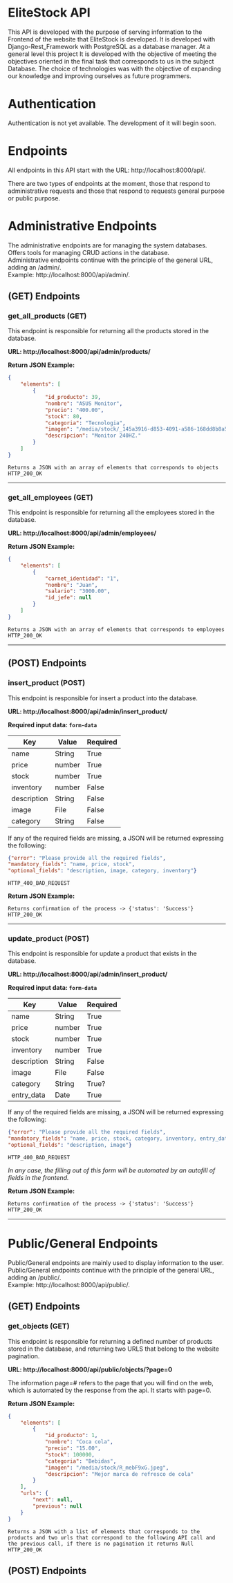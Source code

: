 # EliteStock API 
This API is developed with the purpose of serving information to the Frontend of the website that EliteStock is developed.
It is developed with Django-Rest_Framework with PostgreSQL as a database manager. At a general level this project
It is developed with the objective of meeting the objectives oriented in the final task that corresponds to us in the subject
Database. The choice of technologies was with the objective of expanding our knowledge and improving ourselves as
future programmers.

# Authentication
Authentication is not yet available. The development of it will begin soon.

# Endpoints
All endpoints in this API start with the URL: http://localhost:8000/api/.

There are two types of endpoints at the moment, those that respond to administrative requests and those that respond to requests
general purpose or public purpose.

# Administrative Endpoints
The administrative endpoints are for managing the system databases. Offers tools for managing
CRUD actions in the database. <br/>
Administrative endpoints continue with the principle of the general URL, adding an /admin/.<br/>
Example: http://localhost:8000/api/admin/.

## (GET) Endpoints
### get_all_products (GET)
This endpoint is responsible for returning all the products stored in the database.

<strong>URL: http://localhost:8000/api/admin/products/</strong>

<strong>Return JSON Example: </strong>
```json
{
    "elements": [
        {
            "id_producto": 39,
            "nombre": "ASUS Monitor",
            "precio": "400.00",
            "stock": 80,
            "categoria": "Tecnologia",
            "imagen": "/media/stock/_145a3916-d853-4091-a586-168dd8b8a5f8.jpeg",
            "descripcion": "Monitor 240HZ."
        }
    ]
}
```

`Returns a JSON with an array of elements that corresponds to objects` `HTTP_200_OK`

<hr/>

### get_all_employees (GET)
This endpoint is responsible for returning all the employees stored in the database.

<strong>URL: http://localhost:8000/api/admin/employees/</strong>

<strong>Return JSON Example: </strong>
```json
{ 
    "elements": [ 
        { 
            "carnet_identidad": "1", 
            "nombre": "Juan", 
            "salario": "3000.00", 
            "id_jefe": null 
        } 
    ] 
}
```

`Returns a JSON with an array of elements that corresponds to employees` `HTTP_200_OK`

<hr/>

## (POST) Endpoints
### insert_product (POST)
This endpoint is responsible for insert a product into the database.

<strong>URL: http://localhost:8000/api/admin/insert_product/</strong>

<b>Required input data: `form-data`</b><br/>

| Key         | Value  | Required |
|-------------|--------|----------|
| name        | String | True     |
| price       | number | True     |
| stock       | number | True     |
| inventory   | number | False    |
| description | String | False    |
| image       | File   | False    |
| category    | String | False    |

If any of the required fields are missing, a JSON will be returned expressing the following:
```json
{"error": "Please provide all the required fields", 
"mandatory_fields": "name, price, stock", 
"optional_fields": "description, image, category, inventory"} 
```
`HTTP_400_BAD_REQUEST` <br/>

<strong>Return JSON Example: </strong>

 `Returns confirmation of the process -> {'status': 'Success'}` `HTTP_200_OK`

<hr/>

### update_product (POST)
This endpoint is responsible for update a product that exists in the database.

<strong>URL: http://localhost:8000/api/admin/insert_product/</strong>

<b>Required input data: `form-data`</b><br/>

| Key         | Value  | Required |
|-------------|--------|----------|
| name        | String | True     |
| price       | number | True     |
| stock       | number | True     |
| inventory   | number | True     |
| description | String | False    |
| image       | File   | False    |
| category    | String | True?    |
| entry_data  | Date   | True     |

If any of the required fields are missing, a JSON will be returned expressing the following:
```json
{"error": "Please provide all the required fields",
"mandatory_fields": "name, price, stock, category, inventory, entry_date, inventory", 
"optional_fields": "description, image"} 
```

`HTTP_400_BAD_REQUEST` <br/>

_In any case, the filling out of this form will be automated by an autofill of fields in the frontend._

<strong>Return JSON Example: </strong>

 `Returns confirmation of the process -> {'status': 'Success'}` `HTTP_200_OK`

<hr/>


# Public/General Endpoints
Public/General endpoints are mainly used to display information to the user.<br/>
Public/General endpoints continue with the principle of the general URL, adding an /public/.<br/>
Example: http://localhost:8000/api/public/.

## (GET) Endpoints
### get_objects (GET)
This endpoint is responsible for returning a defined number of products stored in the database, and returning 
two URLS that belong to the website pagination.

<strong>URL: http://localhost:8000/api/public/objects/?page=0</strong><br/>

The information page=# refers to the page that you will find on the web, which is automated by the response
from the api. It starts with page=0.

<strong>Return JSON Example: </strong>
```json
{
    "elements": [
        {
            "id_producto": 1,
            "nombre": "Coca cola",
            "precio": "15.00",
            "stock": 100000,
            "categoria": "Bebidas",
            "imagen": "/media/stock/R_mebF9xG.jpeg",
            "descripcion": "Mejor marca de refresco de cola"
        }
    ],
    "urls": {
        "next": null,
        "previous": null
    }
}
```

`Returns a JSON with a list of elements that corresponds to the products and two urls that correspond to the following
API call and the previous call, if there is no pagination it returns Null` `HTTP_200_OK`



## (POST) Endpoints
###